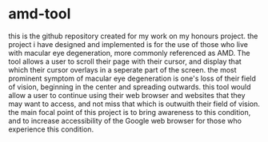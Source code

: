 # amd-tool

this is the github repository created for my work on my honours project. the project i have designed and implemented is for the use of those who live with macular eye degeneration, more commonly referenced as AMD. The tool allows a user to scroll their page with their cursor, and display that which their cursor overlays in a seperate part of the screen. 
the most prominent symptom of macular eye degeneration is one's loss of their field of vision, beginning in the center and spreading outwards. this tool would allow a user to continue using their web browser and websites that they may want to access, and not miss that which is outwuith their field of vision. the main focal point of this project is to bring awareness to this condition, and to increase accessibility of the Google web browser for those who experience this condition.
